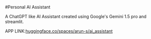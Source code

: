 #Personal AI Assistant

A ChatGPT like AI Assistant created using Google's Gemini 1.5 pro and streamlit.

APP LINK:[huggingface.co/spaces/arun-s/ai_assistant](https://huggingface.co/spaces/arun-s/ai_assistant)
